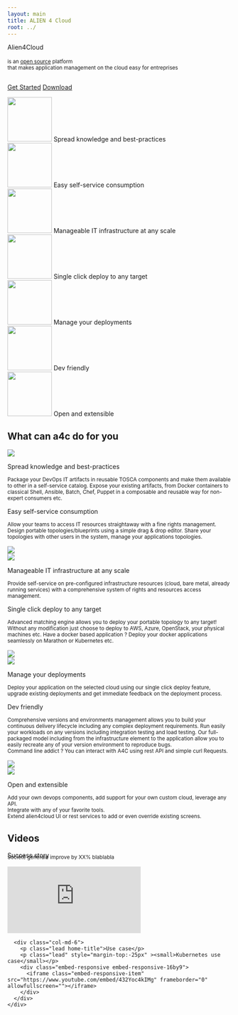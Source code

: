 ```yaml
---
layout: main
title: ALIEN 4 Cloud
root: ../
---
```


<div class="home-video">
  <div class="container home-section">
    <div class="row">
      <div class="col-md-12 text-center">
        <p class="slogan-title">
          Alien4Cloud<br /><br />
          <small>is an <a href="http://github.com/alien4cloud">open source</a> platform<br/> that makes application management on the cloud easy for entreprises<br/><br/></small>
          <!--<small>application management on the cloud for enterprise.</small>-->
        </p>
        <p class="home-buttons">
          <a href="#/documentation/1.4.0/getting_started/new_getting_started.html" class="btn btn-primary btn-lg">Get Started</a>
          <a href="/common/download.html" class="btn btn-success btn-lg">Download</a>
        </p>
      </div>
    </div>
  </div>
</div>

<div class="container">
  <div class="row">
    <div class="col-md-3 text-center">
      <img width="100px" style="margin-left: auto; margin-right: auto;" src="/svg/spread_knowlegde.svg" />
      Spread knowledge and best-practices
    </div>
    <div class="col-md-3 text-center">
      <img width="100px" style="margin-left: auto; margin-right: auto;" src="/svg/self_service.svg" />
      Easy self-service consumption
    </div>
    <div class="col-md-3 text-center">
      <img width="100px" style="margin-left: auto; margin-right: auto;" src="/svg/mangeable_it.svg" />
      Manageable IT infrastructure at any scale
    </div>
    <div class="col-md-3 text-center">
      <img width="100px" style="margin-left: auto; margin-right: auto;" src="/svg/one_click.svg" />
      Single click deploy to any target
    </div>
  </div>
  <div class="row">
    <div class="col-md-offset-1 col-md-3 text-center">
      <img width="100px" style="margin-left: auto; margin-right: auto;" src="/svg/manage_your_deployment.svg" />
      Manage your deployments
    </div>
    <div class="col-md-4 text-center">
      <img width="100px" style="margin-left: auto; margin-right: auto;" src="/svg/dev_friendly.svg" />
      Dev friendly
    </div>
    <div class="col-md-3 text-center">
      <img width="100px" style="margin-left: auto; margin-right: auto;" src="/svg/open_extensible.svg" />
      Open and extensible
    </div>
  </div>
</div>

<div>
  <p class="home-caret"><i class="fa fa-2x fa-caret-down" aria-hidden="true"></i></p>
</div>

<div class="container homepage">
  <h2>What can a4c do for you</h2>
</div>

<div class="home-line odd">
  <div class="container home-section">
    <div class="row">
      <div class="col-md-4 col-md-offset-2 hidden-sm hidden-xs">
        <img src="/svg/spread_knowlegde.svg" />
      </div>
      <div class="col-md-6">
        <p class="lead home-title">
          Spread knowledge and best-practices
        </p>
        <p class="lead">
          <small>Package your DevOps IT artifacts in reusable TOSCA components and make them available to other in a self-service catalog. Expose your existing artifacts, from Docker containers to classical Shell, Ansible, Batch, Chef, Puppet in a composable and reusable way for non-expert consumers etc.</small>
        </p>
      </div>
    </div>
  </div>
</div>

<div class="home-line">
  <div class="home-triangle"></div>
  <div class="container home-section">
    <div class="row">
      <div class="col-md-7">
        <p class="lead home-title">
          Easy self-service consumption
        </p>
        <p class="lead">
          <small>Allow your teams to access IT resources straightaway with a fine rights management.<br />
    Design portable topologies/blueprints using a simple drag &amp; drop editor. Share your topologies with other users in the system, manage your applications topologies.</small>
        </p>
      </div>
      <div class="col-md-4 col-md-offset-1 hidden-sm hidden-xs">
        <img src="/svg/self_service.svg" />
      </div>
    </div>
  </div>
</div>

<div class="home-line odd">
  <div class="home-triangle"></div>
  <div class="container home-section">
    <div class="row">
      <div class="col-md-4 col-md-offset-1 hidden-sm hidden-xs">
        <img src="/svg/mangeable_it.svg" />
      </div>
      <div class="col-md-7">
        <p class="lead home-title">
          Manageable IT infrastructure at any scale
        </p>
        <p class="lead">
          <small>Provide self-service on pre-configured infrastructure resources (cloud, bare metal, already running services) with a comprehensive system of rights and resources access management.</small>
        </p>
      </div>
    </div>
  </div>
</div>

<div class="home-line">
  <div class="home-triangle"></div>
  <div class="container home-section">
    <div class="row">
      <div class="col-md-7">
        <p class="lead home-title">
          Single click deploy to any target
        </p>
        <p class="lead">
          <small>Advanced matching engine allows you to deploy your portable topology to any target! Without any modification just choose to deploy to AWS, Azure, OpenStack, your physical machines etc. Have a docker based application ? Deploy your docker applications seamlessly on Marathon or Kubernetes etc.</small>
        </p>
      </div>
      <div class="col-md-4 col-md-offset-1 hidden-sm hidden-xs">
        <img src="/svg/one_click.svg" />
      </div>
    </div>
  </div>
</div>

<div class="home-line odd">
  <div class="home-triangle"></div>
  <div class="container home-section">
    <div class="row">
      <div class="col-md-4 col-md-offset-1 hidden-sm hidden-xs">
        <img src="/svg/manage_your_deployment.svg" />
      </div>
      <div class="col-md-7">
        <p class="lead home-title">
          Manage your deployments
        </p>
        <p class="lead">
          <small>Deploy your application on the selected cloud using our single click deploy feature, upgrade existing deployments and get immediate feedback on the deployment process.</small>
        </p>
      </div>
    </div>
  </div>
</div>

<div class="home-line">
  <div class="home-triangle"></div>
  <div class="container">
    <div class="row">
      <div class="col-md-7">
        <p class="lead home-title">
          Dev friendly
        </p>
        <p class="lead">
          <small>
    Comprehensive versions and environments management allows you to build your continuous delivery lifecycle including any complex deployment requirements. Run easily your workloads on any versions including integration testing and load testing.
    Our full-packaged model including from the infrastructure element to the application allow you to easily recreate any of your version environment to reproduce bugs.<br />
    Command line addict ? You can interact with A4C using rest API and simple curl Requests.<br />
    </small>
        </p>
      </div>
      <div class="col-md-4 col-md-offset-1 hidden-sm hidden-xs">
        <img src="/svg/dev_friendly.svg" />
      </div>
    </div>
  </div>
</div>

<div class="home-line odd">
  <div class="home-triangle"></div>
  <div class="container home-section">
    <div class="row">
      <div class="col-md-4 col-md-offset-1 hidden-sm hidden-xs">
        <img src="/svg/open_extensible.svg" />
      </div>
      <div class="col-md-7">
        <p class="lead home-title">
          Open and extensible
        </p>
        <p class="lead">
          <small>Add your own devops components, add support for your own custom cloud, leverage any API.<br />
          Integrate with any of your favorite tools.<br />
          Extend alien4cloud UI or rest services to add or even override existing screens.
          </small>
        </p>
      </div>
    </div>
  </div>
</div>

<div class="videos">
  <div class="container home-section homepage">
    <h2>Videos</h2>
    <div class="row">
      <div class="col-md-6">
        <p class="lead home-title">Success story</p>
        <p class="lead" style="margin-top:-25px"><small>Société générale improve by XX% blablabla</small></p>
        <div class="embed-responsive embed-responsive-16by9">
          <iframe class="embed-responsive-item" src="https://www.youtube.com/embed/lCTy2lvHWTw " frameborder="0" allowfullscreen=""></iframe>
        </div>
      </div>

      <div class="col-md-6">
        <p class="lead home-title">Use case</p>
        <p class="lead" style="margin-top:-25px" ><small>Kubernetes use case</small></p>
        <div class="embed-responsive embed-responsive-16by9">
          <iframe class="embed-responsive-item" src="https://www.youtube.com/embed/432Yoc4kIMg" frameborder="0" allowfullscreen=""></iframe>
        </div>
      </div>
    </div>
  </div>
</div>
